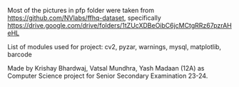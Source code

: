 

Most of the pictures in pfp folder were taken from https://github.com/NVlabs/ffhq-dataset, specifically https://drive.google.com/drive/folders/1tZUcXDBeOibC6jcMCtgRRz67pzrAHeHL

List of modules used for project: cv2, pyzar, warnings, mysql, matplotlib, barcode

Made by Krishay Bhardwaj, Vatsal Mundhra, Yash Madaan (12A) as Computer Science project for Senior Secondary Examination 23-24.

